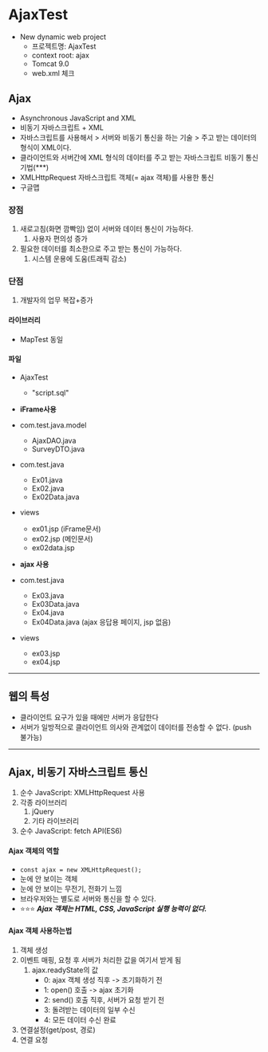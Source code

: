 # AjaxTest
- New dynamic web project
  - 프로젝트명: AjaxTest
  - context root: ajax
  - Tomcat 9.0
  - web.xml 체크
## Ajax
- Asynchronous JavaScript and XML
- 비동기 자바스크립트 + XML
- 자바스크립트를 사용해서 > 서버와 비동기 통신을 하는 기술 > 주고 받는 데이터의 형식이 XML이다.
- 클라이언트와 서버간에 XML 형식의 데이터를 주고 받는 자바스크립트 비동기 통신 기법(***)
- XMLHttpRequest 자바스크립트 객체(= ajax 객체)를 사용한 통신
- 구글맵

### 장점
1. 새로고침(화면 깜빡임) 없이 서버와 데이터 통신이 가능하다.
   1. 사용자 편의성 증가
2. 필요한 데이터를 최소한으로 주고 받는 통신이 가능하다.
   1. 시스템 운용에 도움(트래픽 감소)
### 단점
1. 개발자의 업무 복잡+증가

#### 라이브러리
- MapTest 동일


#### 파일
- AjaxTest
  - "script.sql"
- __iFrame사용__
- com.test.java.model
  - AjaxDAO.java
  - SurveyDTO.java
- com.test.java
  - Ex01.java
  - Ex02.java
  - Ex02Data.java
- views
  - ex01.jsp (iFrame문서)
  - ex02.jsp (메인문서)
  - ex02data.jsp 

- __ajax 사용__
- com.test.java
  - Ex03.java
  - Ex03Data.java
  - Ex04.java
  - Ex04Data.java (ajax 응답용 페이지, jsp 없음)
- views
  - ex03.jsp
  - ex04.jsp
---

## 웹의 특성
- 클라이언트 요구가 있을 때에만 서버가 응답한다
- 서버가 일방적으로 클라이언트 의사와 관계없이 데이터를 전송할 수 없다. (push 불가능)

--- 

## Ajax, 비동기 자바스크립트 통신
1. 순수 JavaScript: XMLHttpRequest 사용
2. 각종 라이브러리
   1. jQuery
   2. 기타 라이브러리
3. 순수 JavaScript: fetch API(ES6)

#### Ajax 객체의 역할
- `const ajax = new XMLHttpRequest();`
- 눈에 안 보이는 객체
- 눈에 안 보이는 무전기, 전화기 느낌
- 브라우저와는 별도로 서버와 통신을 할 수 있다.
- ⭐⭐⭐ __*Ajax 객체는 HTML, CSS, JavaScript 실행 능력이 없다.*__

#### Ajax 객체 사용하는법
1. 객체 생성
2. 이벤트 매핑, 요청 후 서버가 처리한 값을 여기서 받게 됨
   1. ajax.readyState의 값
      - 0: ajax 객체 생성 직후 -> 초기화하기 전
      - 1: open() 호출 -> ajax 초기화
      - 2: send() 호출 직후, 서버가 요청 받기 전
      - 3: 돌려받는 데이터의 일부 수신
      - 4: 모든 데이터 수신 완료
3. 연결설정(get/post, 경로)
4. 연결 요청